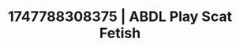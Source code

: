 ---
categories:
- Alt aesthetic girls
- Facial finish
- Raw connection
- Lingerie worship
- Erotic duality
image: /assets/images/1747788308375.jpg
layout: post
seo:
  description: Featured content with artistic Scat Fetish, ABDL Play. HD images available.
  keywords: Scat Fetish, ABDL Play
  og_image: /assets/images/1747788308375.jpg
  schema_type: VisualArtwork
tags:
- ABDL Play
- '#1747788308375'
- Scat Fetish
title: 1747788308375 | ABDL Play Scat Fetish
---